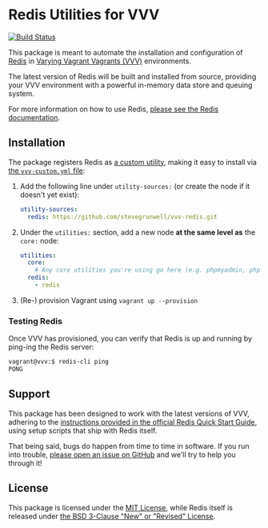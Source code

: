# Redis Utilities for VVV

[![Build Status](https://travis-ci.com/stevegrunwell/vvv-redis.svg?branch=master)](https://travis-ci.com/stevegrunwell/vvv-redis)

This package is meant to automate the installation and configuration of [Redis](https://redis.io/) in [Varying Vagrant Vagrants (VVV)](https://varyingvagrantvagrants.org/) environments.

The latest version of Redis will be built and installed from source, providing your VVV environment with a powerful in-memory data store and queuing system.

For more information on how to use Redis, [please see the Redis documentation](https://redis.io/documentation).

## Installation

The package registers Redis as [a custom utility](https://varyingvagrantvagrants.org/docs/en-US/utilities/), making it easy to install via [the `vvv-custom.yml` file](https://varyingvagrantvagrants.org/docs/en-US/vvv-config/):

1. Add the following line under `utility-sources:` (or create the node if it doesn't yet exist):

    ```yml
    utility-sources:
      redis: https://github.com/stevegrunwell/vvv-redis.git
    ```

2. Under the `utilities:` section, add a new node **at the same level as** the `core:` node:

    ```yml
    utilities:
      core:
        # Any core utilities you're using go here (e.g. phpmyadmin, php72, etc.)
      redis:
        - redis
    ```

3. (Re-) provision Vagrant using `vagrant up --provision`

### Testing Redis

Once VVV has provisioned, you can verify that Redis is up and running by ping-ing the Redis server:

```bash
vagrant@vvv:$ redis-cli ping
PONG
```

## Support

This package has been designed to work with the latest versions of VVV, adhering to the [instructions provided in the official Redis Quick Start Guide](https://redis.io/topics/quickstart), using setup scripts that ship with Redis itself.

That being said, bugs do happen from time to time in software. If you run into trouble, [please open an issue on GitHub](https://github.com/stevegrunwell/vvv-redis/issues/new) and we'll try to help you through it!

## License

This package is licensed under the [MIT License](license.txt), while Redis itself is released under [the BSD 3-Clause "New" or "Revised" License](https://github.com/antirez/redis/blob/unstable/COPYING).
